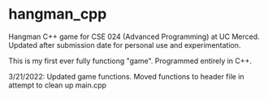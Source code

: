 # hangman_cpp
Hangman C++ game for CSE 024 (Advanced Programming) at UC Merced. Updated after submission date for personal use and experimentation.

This is my first ever fully functiong "game". Programmed entirely in C++.

3/21/2022: Updated game functions. Moved functions to header file in attempt to clean up main.cpp
